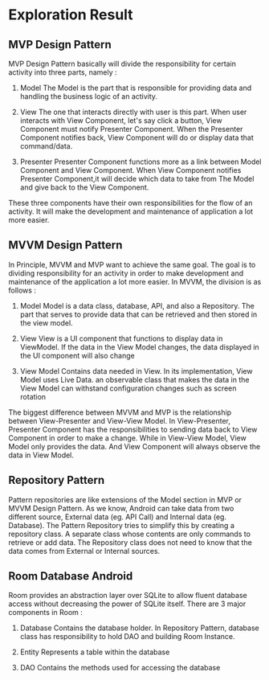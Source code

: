 # Exploration Result

## MVP Design Pattern
MVP Design Pattern basically will divide the responsibility for certain activity into three parts, namely : 

1. Model 
The Model is the part that is responsible for providing data and handling the business logic of an activity.

2. View
The one that interacts directly with user is this part. When user interacts with View Component, let's say click a button, View Component must notify Presenter Component. When the Presenter Component notifies back, View Component will do or display data that command/data.

3. Presenter
Presenter Component functions more as a link between Model Component and View Component. When View Component notifies Presenter Component,it will decide which data to take from The Model and give back to the View Component.

These three components have their own responsibilities for the flow of an activity. It will make the development and maintenance of application a lot more easier.

## MVVM Design Pattern
In Principle, MVVM and MVP want to achieve the same goal. The goal is to dividing responsibility for an activity in order to make development and maintenance of the application a lot more easier. In MVVM, the division is as follows :

1. Model
Model is a data class, database, API, and also a Repository. The part that serves to provide data that can be retrieved and then stored in the view model.

2. View
View is a UI component that functions to display data in ViewModel. If the data in the View Model changes, the data displayed in the UI component will also change

3. View Model
Contains data needed in View. In its implementation, View Model uses Live Data. an observable class that makes the data in the View Model can withstand configuration changes such as screen rotation

The biggest difference between MVVM and MVP is the relationship between View-Presenter and View-View Model. In View-Presenter, Presenter Component has the responsibilities to sending data back to View Component in order to make a change. While in View-View Model, View Model only provides the data. And View Component will always observe the data in View Model. 

## Repository Pattern
Pattern repositories are like extensions of the Model section in MVP or MVVM Design Pattern. As we know, Android can take data from two different source, External data (eg. API Call) and Internal data (eg. Database). The Pattern Repository tries to simplify this by creating a repository class. A separate class whose contents are only commands to retrieve or add data. The Repository class does not need to know that the data comes from External or Internal sources.

## Room Database Android
Room provides an abstraction layer over SQLite to allow fluent database access without decreasing the power of SQLite itself. There are 3 major components in Room :

1. Database 
Contains the database holder. In Repository Pattern, database class has responsibility to hold DAO and building Room Instance.

2. Entity
Represents a table within the database

3. DAO 
Contains the methods used for accessing the database

